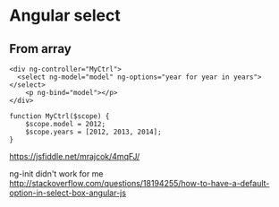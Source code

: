 # Angular select

## From array

```
<div ng-controller="MyCtrl">
  <select ng-model="model" ng-options="year for year in years"></select>
    <p ng-bind="model"></p>
</div>

function MyCtrl($scope) {
    $scope.model = 2012;
    $scope.years = [2012, 2013, 2014];
}
```

https://jsfiddle.net/mrajcok/4mqFJ/

ng-init didn't work for me http://stackoverflow.com/questions/18194255/how-to-have-a-default-option-in-select-box-angular-js
